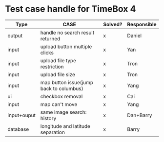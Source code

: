 # Test case handle for TimeBox 4

|Type | CASE        | Solved? | Responsible |
|------|-----------|------|---------------|
| output | handle no search result returned | x | Daniel|
| input | upload button multiple clicks | x | Yan |
| input | upload file type restriction | x | Tron |
| input | upload file size | x | Tron |
| input | map button issue(jump back to columbus) | x | Yang |
| ui | checkbox removal | x | Cai |
| input | map can't move | x | Yang |
| input+ouput| same image search: history| x | Dan+Barry|
| database | longitude and latitude separation | x | Barry |
